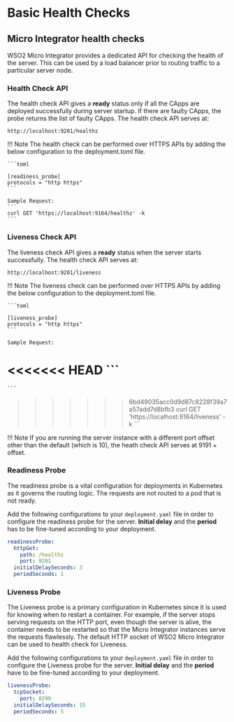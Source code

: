 # Basic Health Checks

## Micro Integrator health checks

WSO2 Micro Integrator provides a dedicated API for checking the health of the server. This can be used by a load 
balancer prior to routing traffic to a particular server node.

### Health Check API

The health check API gives a **ready** status only if all the CApps are deployed successfully during server startup. If there are faulty CApps, the probe returns the list of faulty CApps. The health check API serves at:

`http://localhost:9201/healthz`

!!! Note
    The health check can be performed over HTTPS APIs by adding the below configuration to the deployment.toml file.

    ```toml
    
    [readiness_probe]
    protocols = "http https"
    ```
    
    Sample Request: 
    ```
    curl GET 'https://localhost:9164/healthz' -k
    ```

### Liveness Check API

The liveness check API gives a **ready** status when the server starts successfully.
The health check API serves at:

`http://localhost:9201/liveness`

!!! Note
    The liveness check can be performed over HTTPS APIs by adding the below configuration to the deployment.toml file.

    ```toml
    
    [liveness_probe]
    protocols = "http https"
    ```
    
    Sample Request: 
<<<<<<< HEAD
    ```
=======
    ```    
>>>>>>> 6bd49035acc0d9d87c8228f39a7a57add7d8bfb3
    curl GET 'https://localhost:9164/liveness' -k
    ```

!!! Note
    If you are running the server instance with a different port offset other than the default (which is 10), the heath
    check API serves at 9191 + offset.  
    

### Readiness Probe

The readiness probe is a vital configuration for deployments in Kubernetes as it governs the routing logic. The requests 
are not routed to a pod that is not ready.

Add the following configurations to your `deployment.yaml` file in order to configure the readiness probe for
the server. **Initial delay** and the **period** has to be fine-tuned according to your deployment.

```yaml
readinessProbe:
  httpGet:
    path: /healthz
    port: 9201
  initialDelaySeconds: 3
  periodSeconds: 1
```

### Liveness Probe

The Liveness probe is a primary configuration in Kubernetes since it is used for knowing when to restart a container. For 
example, if the server stops serving requests on the HTTP port, even though the server is alive, the container needs to 
be restarted so that the Micro Integrator instances serve the requests flawlessly. The default HTTP socket of WSO2 Micro 
Integrator can be used to health check for Liveness.

Add the following configurations to your `deployment.yaml` file in order to configure the Liveness probe for
the server. **Initial delay** and the **period** have to be fine-tuned according to your deployment.

```yaml
livenessProbe:
  tcpSocket:
    port: 8290
  initialDelaySeconds: 15
  periodSeconds: 5
```
